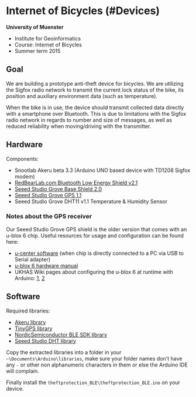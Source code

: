 # Internet of Bicycles (#Devices)

**University of Muenster**

* Institute for Geoinformatics
* Course: Internet of Bicycles
* Summer term 2015 

## Goal

We are building a prototype anti-theft device for bicycles. We are utilizing the Sigfox radio network to transmit the current lock status of the bike, its position and auxiliary environment data (such as temperature).

When the bike is in use, the device should transmit collected data directly with a smartphone over Bluetooth. This is due to limitations with the Sigfox radio network in regards to number and size of messages, as well as reduced reliability when moving/driving with the transmitter.

## Hardware

Components:
* Snootlab Akeru beta 3.3 (Arduino UNO based device with TD1208 Sigfox modem)
* [RedBearLab.com Bluetooth Low Energy Shield v2.1](http://redbearlab.com/bleshield/)
* [Seeed Studio Grove Base Shield 2.0](http://www.seeedstudio.com/wiki/Grove_-_Base_shield_v2)
* [Seeed Studio Grove GPS 1.1](http://www.seeedstudio.com/wiki/Grove_-_GPS)
* Seeed Studio Grove DHT11 v1.1 Temperature & Humidity Sensor

### Notes about the GPS receiver

Our Seeed Studio Grove GPS shield is the older version that comes with an u-blox 6 chip. Useful resources for usage and configuration can be found here:

* [u-center software](https://www.u-blox.com/de/evaluation-tools-a-software/u-center/u-center.html) (when chip is directly connected to a PC via USB to Serial adapter)
* [u-blox 6 hardware manual](http://www.u-blox.com/images/downloads/Product_Docs/u-blox6_ReceiverDescriptionProtocolSpec_(GPS.G6-SW-10018).pdf)
* UKHAS Wiki pages about configuring the u-blox 6 at runtime with Arduino: [1](https://ukhas.org.uk/guides:ublox6), [2](https://ukhas.org.uk/guides:ublox_psm)

## Software

Required libraries:
* [Akeru library](http://snoot.it/akerulib)
* [TinyGPS library](https://github.com/mikalhart/TinyGPS/releases)
* [NordicSemiconductor BLE SDK library](https://github.com/NordicSemiconductor/ble-sdk-arduino)
* [Seeed Studio DHT library](https://github.com/Seeed-Studio/Grove_Temperature_And_Humidity_Sensor)

Copy the extracted libraries into a folder in your ```~\Documents\Arduino\libraries```, make sure your folder names don't have any ```-``` or other non alphanumeric characters in them or else the Arduino IDE will complain.

Finally install the ```theftprotection_BLE\theftprotection_BLE.ino``` on your device.